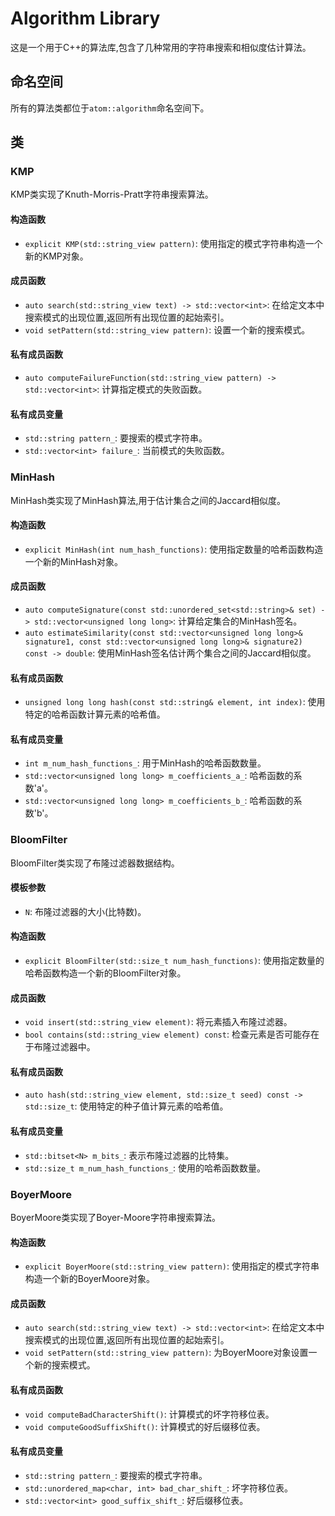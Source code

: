 # Algorithm Library

这是一个用于C++的算法库,包含了几种常用的字符串搜索和相似度估计算法。

## 命名空间

所有的算法类都位于`atom::algorithm`命名空间下。

## 类

### KMP

KMP类实现了Knuth-Morris-Pratt字符串搜索算法。

#### 构造函数

- `explicit KMP(std::string_view pattern)`: 使用指定的模式字符串构造一个新的KMP对象。

#### 成员函数

- `auto search(std::string_view text) -> std::vector<int>`: 在给定文本中搜索模式的出现位置,返回所有出现位置的起始索引。
- `void setPattern(std::string_view pattern)`: 设置一个新的搜索模式。

#### 私有成员函数

- `auto computeFailureFunction(std::string_view pattern) -> std::vector<int>`: 计算指定模式的失败函数。

#### 私有成员变量

- `std::string pattern_`: 要搜索的模式字符串。
- `std::vector<int> failure_`: 当前模式的失败函数。

### MinHash

MinHash类实现了MinHash算法,用于估计集合之间的Jaccard相似度。

#### 构造函数

- `explicit MinHash(int num_hash_functions)`: 使用指定数量的哈希函数构造一个新的MinHash对象。

#### 成员函数

- `auto computeSignature(const std::unordered_set<std::string>& set) -> std::vector<unsigned long long>`: 计算给定集合的MinHash签名。
- `auto estimateSimilarity(const std::vector<unsigned long long>& signature1, const std::vector<unsigned long long>& signature2) const -> double`: 使用MinHash签名估计两个集合之间的Jaccard相似度。

#### 私有成员函数

- `unsigned long long hash(const std::string& element, int index)`: 使用特定的哈希函数计算元素的哈希值。

#### 私有成员变量

- `int m_num_hash_functions_`: 用于MinHash的哈希函数数量。
- `std::vector<unsigned long long> m_coefficients_a_`: 哈希函数的系数'a'。
- `std::vector<unsigned long long> m_coefficients_b_`: 哈希函数的系数'b'。

### BloomFilter

BloomFilter类实现了布隆过滤器数据结构。

#### 模板参数

- `N`: 布隆过滤器的大小(比特数)。

#### 构造函数

- `explicit BloomFilter(std::size_t num_hash_functions)`: 使用指定数量的哈希函数构造一个新的BloomFilter对象。

#### 成员函数

- `void insert(std::string_view element)`: 将元素插入布隆过滤器。
- `bool contains(std::string_view element) const`: 检查元素是否可能存在于布隆过滤器中。

#### 私有成员函数

- `auto hash(std::string_view element, std::size_t seed) const -> std::size_t`: 使用特定的种子值计算元素的哈希值。

#### 私有成员变量

- `std::bitset<N> m_bits_`: 表示布隆过滤器的比特集。
- `std::size_t m_num_hash_functions_`: 使用的哈希函数数量。

### BoyerMoore

BoyerMoore类实现了Boyer-Moore字符串搜索算法。

#### 构造函数

- `explicit BoyerMoore(std::string_view pattern)`: 使用指定的模式字符串构造一个新的BoyerMoore对象。

#### 成员函数

- `auto search(std::string_view text) -> std::vector<int>`: 在给定文本中搜索模式的出现位置,返回所有出现位置的起始索引。
- `void setPattern(std::string_view pattern)`: 为BoyerMoore对象设置一个新的搜索模式。

#### 私有成员函数

- `void computeBadCharacterShift()`: 计算模式的坏字符移位表。
- `void computeGoodSuffixShift()`: 计算模式的好后缀移位表。

#### 私有成员变量

- `std::string pattern_`: 要搜索的模式字符串。
- `std::unordered_map<char, int> bad_char_shift_`: 坏字符移位表。
- `std::vector<int> good_suffix_shift_`: 好后缀移位表。
